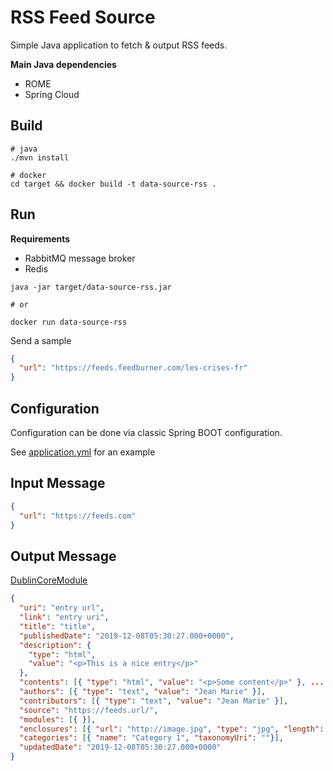 # RSS Feed Source

Simple Java application to fetch & output RSS feeds.

**Main Java dependencies**
- ROME
- Spring Cloud

## Build

```
# java
./mvn install

# docker
cd target && docker build -t data-source-rss .
```

## Run

**Requirements**
- RabbitMQ message broker
- Redis

```
java -jar target/data-source-rss.jar

# or

docker run data-source-rss
```

Send a sample

```json
{
  "url": "https://feeds.feedburner.com/les-crises-fr"
}
```

## Configuration

Configuration can be done via classic Spring BOOT configuration.

See [application.yml](app/src/main/resources/application.yml) for an example

## Input Message

```json
{
  "url": "https://feeds.com"
}
```

## Output Message
[DublinCoreModule](src/main/java/fr/asso/placeholder/data/sources/rss/models/DublinCoreModule.java)
```json
{
  "uri": "entry url",
  "link": "entry uri",
  "title": "title",
  "publishedDate": "2019-12-08T05:30:27.000+0000",
  "description": {
    "type": "html",
    "value": "<p>This is a nice entry</p>"
  },
  "contents": [{ "type": "html", "value": "<p>Some content</p>" }, ... ],
  "authors": [{ "type": "text", "value": "Jean Marie" }],
  "contributors": [{ "type": "text", "value": "Jean Marie" }],
  "source": "https://feeds.url/",
  "modules": [{ }],
  "enclosures": [{ "url": "http://image.jpg", "type": "jpg", "length": "2134354"}],
  "categories": [{ "name": "Category 1", "taxonomyUri": ""}],
  "updatedDate": "2019-12-08T05:30:27.000+0000"
}
```
